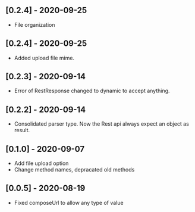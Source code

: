 ## [0.2.4] - 2020-09-25

 - File organization

## [0.2.4] - 2020-09-25

 - Added upload file mime.

## [0.2.3] - 2020-09-14

 - Error of RestResponse changed to dynamic to accept anything.

## [0.2.2] - 2020-09-14

 - Consolidated parser type. Now the Rest api always expect an object as result.

## [0.1.0] - 2020-09-07

 - Add file upload option
 - Change method names, depracated old methods

## [0.0.5] - 2020-08-19

 - Fixed composeUrl to allow any type of value




